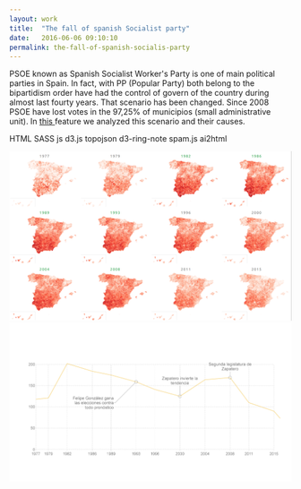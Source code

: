 ```yaml
---
layout: work
title:  "The fall of spanish Socialist party"
date:   2016-06-06 09:10:10
permalink: the-fall-of-spanish-socialis-party
---
```


<p>PSOE known as Spanish Socialist Worker's Party is one of main political parties in Spain. In fact, with PP (Popular Party) both belong to the bipartidism order have had the control of govern of the country during almost last fourty years. That scenario has been changed. Since 2008 PSOE have lost votes in the 97,25% of municipios (small administrative unit). In <a href="http://datos.elespanol.com/elecciones-generales/psoe-pierde-votos-en-97-por-ciento-municipios/">this </a> feature we analyzed this scenario and their causes.
</p>

<p>
<span class="tool pill">HTML</span>
<span class="tool pill">SASS</span>
<span class="tool pill">js</span>
<span class="tool pill">d3.js</span>
<span class="tool pill">topojson</span>
<span class="tool pill">d3-ring-note</span>
<span class="tool pill">spam.js</span>
<span class="tool pill">ai2html</span>
</p>
<a class="img-link" href="http://datos.elespanol.com/elecciones-generales/psoe-pierde-votos-en-97-por-ciento-municipios/"><img src="/img/psoe.png" class="img-responsive img" alt="front-page"/></a>
<a class="img-link" href="http://datos.elespanol.com/elecciones-generales/psoe-pierde-votos-en-97-por-ciento-municipios/"><img src="/img/evolucion-escanos.jpg" class="img-responsive img" alt="maps"/></a>
